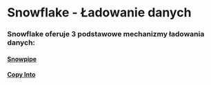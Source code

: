 # Snowflake - Ładowanie danych 

### Snowflake oferuje **3** podstawowe mechanizmy ładowania danych:

#### [Snowpipe](./Snowpipes.md)

#### [Copy Into](./CopyIntoADF.md)


